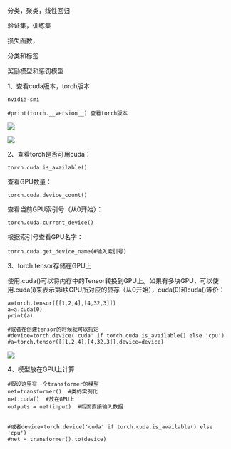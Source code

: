 分类，聚类，线性回归

验证集，训练集

损失函数，

分类和标签

奖励模型和惩罚模型

1、查看cuda版本，torch版本

```text
nvidia-smi

#print(torch.__version__) 查看torch版本
```

  

![](https://pic1.zhimg.com/v2-9665423bc728ea50f7c55b47c559b83c_b.jpg)

![](https://pic2.zhimg.com/v2-291ad387d11dd020ff0e09f1801cbbfd_b.jpg)

2、查看torch是否可用cuda：

```text
torch.cuda.is_available()
```

查看GPU数量：

```text
torch.cuda.device_count()
```

查看当前GPU索引号（从0开始）：

```text
torch.cuda.current_device()
```

根据索引号查看GPU名字：

```text
torch.cuda.get_device_name(#输入索引号)
```

  

3、torch.tensor存储在GPU上

使用.cuda()可以将内存中的Tensor转换到GPU上。如果有多块GPU，可以使用.cuda(i)来表示第i块GPU所对应的显存（从0开始），cuda(0)和cuda()等价：

```text
a=torch.tensor([[1,2,4],[4,32,3]])
a=a.cuda(0)
print(a)

#或者在创建tensor的时候就可以指定
#device=torch.device('cuda' if torch.cuda.is_available() else 'cpu')
#a=torch.tensor([[1,2,4],[4,32,3]],device=device)
```

![](https://pic2.zhimg.com/v2-dfa3d45aaa3598c32a1d78832fb016f5_b.jpg)

  

4、模型放在GPU上计算

```text
#假设这里有一个transformer的模型
net=transformer()  #类的实例化
net.cuda()  #放在GPU上         
outputs = net(input)  #后面直接输入数据


#或者device=torch.device('cuda' if torch.cuda.is_available() else 'cpu')
#net = transformer().to(device)
```